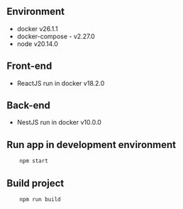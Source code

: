 ## Environment
 - docker v26.1.1
 - docker-compose - v2.27.0
 - node v20.14.0

## Front-end
 - ReactJS run in docker v18.2.0

## Back-end
 - NestJS run in docker v10.0.0

## Run app in development environment
```bash
    npm start
```

## Build project
```bash
    npm run build
```
 
